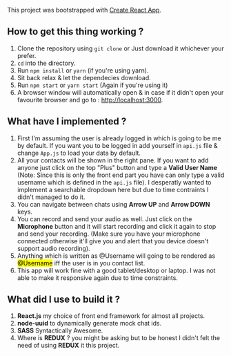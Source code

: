 This project was bootstrapped with [Create React App](https://github.com/facebook/create-react-app).

## How to get this thing working ?
1. Clone the repository using `git clone` or Just download it whichever your prefer.
2. `cd` into the directory.
3. Run `npm install` or `yarn` (if you're using yarn).
4. Sit back relax & let the dependecies download.
5. Run `npm start` or `yarn start` (Again if you're using it)
6. A browser window will automatically open & in case if it didn't open your favourite browser and go to : [http://localhost:3000](http://localhost:3000).


## What have I implemented ?
1. First I'm assuming the user is already logged in which is going to be me by default. If you want you to be logged in add yourself in `api.js` file & change `App.js` to load your data by default.
2. All your contacts will be shown in the right pane. If you want to add anyone just click on the top "Plus" button and type a **Valid User Name** (Note: Since this is only the front end part you have can only type a valid username which is defined in the `api.js` file). I desperatly wanted to implement a searchable dropdown here but due to time contraints I didn't managed to do it.
3. You can navigate between chats using **Arrow UP** and **Arrow DOWN** keys.
4. You can record and send your audio as well. Just click on the **Microphone** button and it will start recording and click it again to stop and send your recording. (Make sure you have your microphone connected otherwise it'll give you and alert that you device doesn't support audio recording).
5. Anything which is written as @Username will going to be rendered as <mark>@Username</mark> iff the user is in you contact list.
6. This app will work fine with a good tablet/desktop or laptop. I was not able to make it responsive again due to time constraints. 

## What did I use to build it ?
1. **React.js** my choice of front end framework for almost all projects.
2. **node-uuid** to dynamically generate mock chat ids.
3. **SASS** Syntactically Awesome.
4. Where is **REDUX** ? you might be asking but to be honest I didn't felt the need of using **REDUX** it this project. 